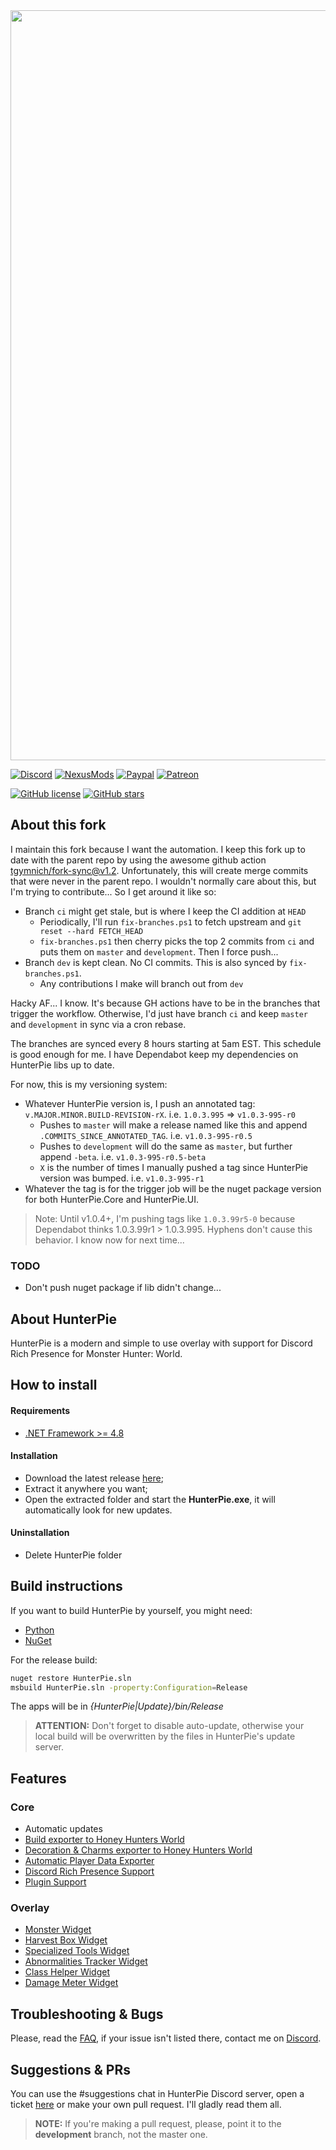 

<img src="https://cdn.discordapp.com/attachments/402557384209203200/735695965461151894/hunterpie_patreon_banner.png" Width="1200">

[![Discord](https://img.shields.io/discord/678286768046342147?color=7289DA&label=Discord&logo=discord&logoColor=white&style=flat-square)](https://discord.gg/5pdDq4Q)
[![NexusMods](https://img.shields.io/badge/Download-Nexus-white.svg?color=da8e35&style=flat-square&logo=nexusmods&logoColor=white)](https://www.nexusmods.com/monsterhunterworld/mods/2645)
[![Paypal](https://img.shields.io/badge/donate-Paypal-blue.svg?color=62b2fc&style=flat-square&label=Donate)](https://www.paypal.com/cgi-bin/webscr?cmd=_s-xclick&hosted_button_id=F2QA6HEQZ366A&source=url)
[![Patreon](https://img.shields.io/badge/Support-Patreon-blue.svg?color=fc8362&style=flat-square&logo=patreon&logoColor=white)](https://www.patreon.com/HunterPie)

[![GitHub license](https://img.shields.io/github/license/Haato3o/HunterPie?color=c20067&style=flat-square)](https://github.com/Haato3o/HunterPie/blob/master/LICENSE)
[![GitHub stars](https://img.shields.io/github/stars/Haato3o/HunterPie?color=b440de&style=flat-square)](https://github.com/Haato3o/HunterPie/stargazers)


## About this fork

I maintain this fork because I want the automation. I keep this fork up to date with the parent repo by using the awesome github action [tgymnich/fork-sync@v1.2](https://github.com/marketplace/actions/fork-sync). Unfortunately, this will create merge commits that were never in the parent repo. I wouldn't normally care about this, but I'm trying to contribute... So I get around it like so:

- Branch `ci` might get stale, but is where I keep the CI addition at `HEAD`
  - Periodically, I'll run `fix-branches.ps1` to fetch upstream and `git reset --hard FETCH_HEAD`
  - `fix-branches.ps1` then cherry picks the top 2 commits from `ci` and puts them on `master` and `development`. Then I force push...
- Branch `dev` is kept clean. No CI commits. This is also synced by `fix-branches.ps1`.
  - Any contributions I make will branch out from `dev`

Hacky AF... I know. It's because GH actions have to be in the branches that trigger the workflow. Otherwise, I'd just have branch `ci` and keep `master` and `development` in sync via a cron rebase.

The branches are synced every 8 hours starting at 5am EST. This schedule is good enough for me. I have Dependabot keep my dependencies on HunterPie libs up to date.

For now, this is my versioning system:

- Whatever HunterPie version is, I push an annotated tag: `v.MAJOR.MINOR.BUILD-REVISION-rX`. i.e. `1.0.3.995` => `v1.0.3-995-r0`
  - Pushes to `master` will make a release named like this and append `.COMMITS_SINCE_ANNOTATED_TAG`. i.e. `v1.0.3-995-r0.5`
  - Pushes to `development` will do the same as `master`, but further append `-beta`. i.e. `v1.0.3-995-r0.5-beta`
  - `X` is the number of times I manually pushed a tag since HunterPie version was bumped. i.e. `v1.0.3-995-r1`
- Whatever the tag is for the trigger job will be the nuget package version for both HunterPie.Core and HunterPie.UI.

> Note: Until v1.0.4+, I'm pushing tags like `1.0.3.99r5-0` because Dependabot thinks 1.0.3.99r1 > 1.0.3.995. Hyphens don't cause this behavior. I know now for next time...

### TODO

- Don't push nuget package if lib didn't change...


## About HunterPie

HunterPie is a modern and simple to use overlay with support for Discord Rich Presence for Monster Hunter: World.

## How to install

#### Requirements

- [.NET Framework >= 4.8](https://dotnet.microsoft.com/download/dotnet-framework/net48)

#### Installation

- Download the latest release [here](https://github.com/Haato3o/HunterPie/releases/latest);
- Extract it anywhere you want;
- Open the extracted folder and start the **HunterPie.exe**, it will automatically look for new updates.

#### Uninstallation

- Delete HunterPie folder

## Build instructions

If you want to build HunterPie by yourself, you might need:
- [Python](https://www.python.org/downloads/)
- [NuGet](https://www.nuget.org/downloads)

For the release build:

```bash
nuget restore HunterPie.sln
msbuild HunterPie.sln -property:Configuration=Release
```

The apps will be in _{HunterPie|Update}/bin/Release_

> **ATTENTION:** Don't forget to disable auto-update, otherwise your local build will be overwritten by the files in HunterPie's update server.

## Features

### Core
- Automatic updates
- [Build exporter to Honey Hunters World](https://hunterpie.haato.dev/?p=Integrations/honeyHuntersWorld.md)
- [Decoration & Charms exporter to Honey Hunters World](https://hunterpie.haato.dev/?p=Integrations/honeyHuntersWorld.md)
- [Automatic Player Data Exporter](https://hunterpie.haato.dev/?p=HunterPie/playerDataExporter.md)
- [Discord Rich Presence Support](https://hunterpie.haato.dev/?p=Integrations/discord.md)
- [Plugin Support](https://github.com/Haato3o/HunterPie.Plugins)

### Overlay
- [Monster Widget](https://hunterpie.haato.dev/?p=Overlay/monstersWidget.md)
- [Harvest Box Widget](https://hunterpie.haato.dev/?p=Overlay/harvestBoxWidget.md)
- [Specialized Tools Widget](https://hunterpie.haato.dev/?p=Overlay/specializedToolWidget.md)
- [Abnormalities Tracker Widget](https://hunterpie.haato.dev/?p=Overlay/abnormalitiesWidget.md)
- [Class Helper Widget](https://hunterpie.haato.dev/?p=Overlay/classesWidget.md)
- [Damage Meter Widget](https://hunterpie.haato.dev/?p=Overlay/damageMeterWidget.md)

## Troubleshooting & Bugs

Please, read the [FAQ](https://github.com/Haato3o/HunterPie/wiki/FAQ), if your issue isn't listed there, contact me on [Discord](https://discord.gg/5pdDq4Q).

## Suggestions & PRs

You can use the #suggestions chat in HunterPie Discord server, open a ticket [here](https://github.com/Haato3o/HunterPie/issues) or make your own pull request. I'll gladly read them all.

> **NOTE:** If you're making a pull request, please, point it to the **development** branch, not the master one.